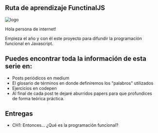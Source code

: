 

## Ruta de aprendizaje FunctinalJS

![logo](https://secure.meetupstatic.com/photos/event/a/d/7/a/600_481604410.jpeg)

Hola persona de internet!

Empieza el año y con él este proyecto para difundir la programación funcional en Javascript.


## Puedes encontrar toda la información de esta serie en:

* Posts periódicos en medium
* El glosario de términos en donde definiremos los "palabros" utilizados
* Ejercicios en codepen
* Al final de cada post te dejaré aburridos papers para que profundices de forma teórica práctica.

## Entregas

* CH1: Entonces... ¿Qué es la programación funcional?